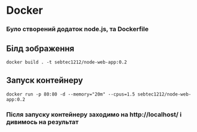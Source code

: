 # Docker
### Було створений додаток node.js, та Dockerfile
## Білд зображення
```
docker build . -t sebtec1212/node-web-app:0.2
```
## Запуск контейнеру 
```
docker run -p 80:80 -d --memory="20m" --cpus=1.5 sebtec1212/node-web-app:0.2
```
### Після запуску контейнеру заходимо на http://localhost/ і дивимось на результат
<!-- markdownlint-disable -->